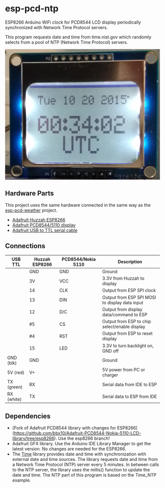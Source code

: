 # esp-pcd-ntp
ESP8266 Arduino WiFi clock for PCD8544 LCD display periodically synchronized with
Network Time Protocol servers.

This program requests date and time from time.nist.gov which randomly selects
from a pool of NTP (Network Time Protocol) servers.

![Date and time on LCD screen](./images/esp-pcd-ntp.jpg)

## Hardware Parts ##

This project uses the same hardware connected in the same way as the
[esp-pcd-weather](http://x10linux.blogspot.com/2015/09/display-weather-on-small-lcd-using.html) project.

* [Adafruit Huzzah ESP8266](https://www.adafruit.com/products/2471)
* [Adafruit PCD8544/5110 display](https://www.adafruit.com/product/338)
* [Adafruit USB to TTL serial cable](https://www.adafruit.com/products/954)

## Connections ##

USB TTL    |Huzzah ESP8266|PCD8544/Nokia 5110 |Description
-----------|-----------|-----------|-------------------------------------------------------------
           |GND        |GND        |Ground
           |3V         |VCC        |3.3V from Huzzah to display
           |14         |CLK        |Output from ESP SPI clock
           |13         |DIN        |Output from ESP SPI MOSI to display data input
           |12         |D/C        |Output from display data/command to ESP
           |#5         |CS         |Output from ESP to chip select/enable display
           |#4         |RST        |Output from ESP to reset display
           |15         |LED        |3.3V to turn backlight on, GND off
GND (blk)  |GND        |           |Ground
5V  (red)  |V+         |           |5V power from PC or charger
TX  (green)|RX         |           |Serial data from IDE to ESP
RX  (white)|TX         |           |Serial data to ESP from IDE

## Dependencies ##

* [Fork of Adafruit PCD8544 library with changes for ESP8266]
  (https://github.com/bbx10/Adafruit-PCD8544-Nokia-5110-LCD-library/tree/esp8266).
  Use the esp8266 branch!
* Adafruit GFX library. Use the Arduino IDE Library Manager to get the latest version.
  No changes are needed for the ESP8266.
* The [Time](https://github.com/PaulStoffregen/Time) library provides date and
  time with synchronization with external date and time sources. The library
  requests date and time from a Network Time Protocol (NTP) server every 5
  minutes. In between calls to the NTP server, the library uses the millis()
  function to update the date and time. The NTP part of this program is based
  on the Time_NTP example.
